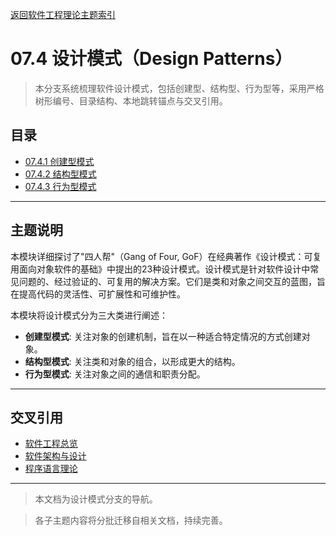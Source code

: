 [返回软件工程理论主题索引](../README.md)

# 07.4 设计模式（Design Patterns）

> 本分支系统梳理软件设计模式，包括创建型、结构型、行为型等，采用严格树形编号、目录结构、本地跳转锚点与交叉引用。

## 目录
- [07.4.1 创建型模式](./07.4.1_Creational_Patterns.md)
- [07.4.2 结构型模式](./07.4.2_Structural_Patterns.md)
- [07.4.3 行为型模式](./07.4.3_Behavioral_Patterns.md)

---

## 主题说明

本模块详细探讨了"四人帮"（Gang of Four, GoF）在经典著作《设计模式：可复用面向对象软件的基础》中提出的23种设计模式。设计模式是针对软件设计中常见问题的、经过验证的、可复用的解决方案。它们是类和对象之间交互的蓝图，旨在提高代码的灵活性、可扩展性和可维护性。

本模块将设计模式分为三大类进行阐述：

- **创建型模式**: 关注对象的创建机制，旨在以一种适合特定情况的方式创建对象。
- **结构型模式**: 关注类和对象的组合，以形成更大的结构。
- **行为型模式**: 关注对象之间的通信和职责分配。

---

## 交叉引用

- [软件工程总览](../README.md)
- [软件架构与设计](../07.3_Software_Architecture_and_Design/README.md)
- [程序语言理论](../../08_Programming_Language_Theory/README.md)

---

> 本文档为设计模式分支的导航。

> 各子主题内容将分批迁移自相关文档，持续完善。
